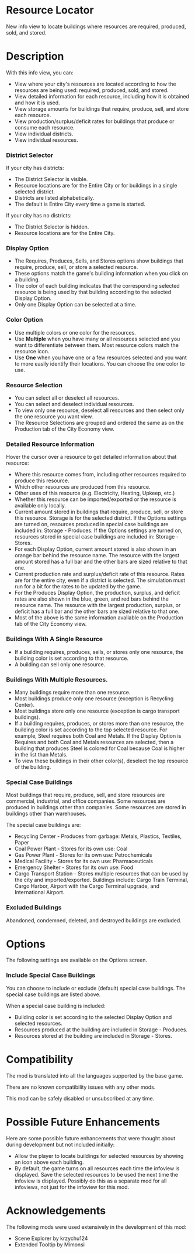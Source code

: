 ﻿# Resource Locator
New info view to locate buildings where resources are required, produced, sold, and stored.

# Description
With this info view, you can:
- View where your city's resources are located according to how the resources are being used:  required, produced, sold, and stored.
- View detailed information for each resource, including how it is obtained and how it is used.
- View storage amounts for buildings that require, produce, sell, and store each resource.
- View production/surplus/deficit rates for buildings that produce or consume each resource.
- View individual districts.
- View individual resources.

### District Selector
If your city has districts:
- The District Selector is visible.
- Resource locations are for the Entire City or for buildings in a single selected district.
- Districts are listed alphabetically.
- The default is Entire City every time a game is started.

If your city has no districts:
- The District Selector is hidden.
- Resource locations are for the Entire City.

### Display Option
- The Requires, Produces, Sells, and Stores options show buildings that require, produce, sell, or store a selected resource.
- These options match the game's building information when you click on a building.
- The color of each building indicates that the corresponding selected resource is being used by that building according to the selected Display Option.
- Only one Display Option can be selected at a time.

### Color Option
- Use multiple colors or one color for the resources.
- Use **Multiple** when you have many or all resources selected and you want to differentiate between them.
  Most resource colors match the resource icon.
- Use **One** when you have one or a few resources selected and you want to more easily identify their locations.
  You can choose the one color to use.

### Resource Selection
- You can select all or deselect all resources.
- You can select and deselect individual resources.
- To view only one resource, deselect all resources and then select only the one resource you want view.
- The Resource Selections are grouped and ordered the same as on the Production tab of the City Economy view.

### Detailed Resource Information
Hover the cursor over a resource to get detailed information about that resource:
- Where this resource comes from, including other resources required to produce this resource.
- Which other resources are produced from this resource.
- Other uses of this resource (e.g. Electricity, Heating, Upkeep, etc.)
- Whether this resource can be imported/exported or the resource is available only locally.
- Current amount stored in buildings that require, produce, sell, or store this resource.
  Storage is for the selected district.
  If the Options settings are turned on, resources produced in special case buildings are included in: Storage - Produces.
  If the Options settings are turned on, resources stored in special case buildings are included in: Storage - Stores.
- For each Display Option, current amount stored is also shown in an orange bar behind the resource name.
  The resource with the largest amount stored has a full bar and the other bars are sized relative to that one.
- Current production rate and surplus/deficit rate of this resource.
  Rates are for the entire city, even if a district is selected.
  The simulation must run for a bit for the rates to be updated by the game.
- For the Produces Display Option, the production, surplus, and deficit rates are also shown in the blue, green, and red bars behind the resource name.
  The resource with the largest production, surplus, or deficit has a full bar and the other bars are sized relative to that one.
- Most of the above is the same information available on the Production tab of the City Economy view.

### Buildings With A Single Resource
- If a building requires, produces, sells, or stores only one resource, the building color is set according to that resource.
- A building can sell only one resource.

### Buildings With Multiple Resources. 
- Many buildings require more than one resource.
- Most buildings produce only one resource (exception is Recycling Center).
- Most buildings store only one resource (exception is cargo transport buildings).
- If a building requires, produces, or stores more than one resource, the building color is set according to the top selected resource.
  For example, Steel requires both Coal and Metals.
  If the Display Option is Requires and both Coal and Metals resources are selected,
  then a building that produces Steel is colored for Coal because Coal is higher in the list than Metals.
- To view these buildings in their other color(s), deselect the top resource of the building.

### Special Case Buildings
Most buildings that require, produce, sell, and store resources are commercial, industrial, and office companies.
Some resources are produced in buildings other than companies.
Some resources are stored in buildings other than warehouses.

The special case buildings are:
- Recycling Center - Produces from garbage: Metals, Plastics, Textiles, Paper
- Coal Power Plant - Stores for its own use: Coal
- Gas Power Plant - Stores for its own use: Petrochemicals
- Medical Facility - Stores for its own use: Pharmaceuticals
- Emergency Shelter - Stores for its own use: Food
- Cargo Transport Station - Stores multiple resources that can be used by the city and imported/exported.
  Buildings include:  Cargo Train Terminal, Cargo Harbor, Airport with the Cargo Terminal upgrade, and International Airport.

### Excluded Buildings
Abandoned, condemned, deleted, and destroyed buildings are excluded.

# Options
The following settings are available on the Options screen.

### Include Special Case Buildings
You can choose to include or exclude (default) special case buildings.
The special case buildings are listed above.

When a special case building is included:
- Building color is set according to the selected Display Option and selected resources.
- Resources produced at the building are included in Storage - Produces.
- Resources stored at the building are included in Storage - Stores.

# Compatibility
The mod is translated into all the languages supported by the base game.

There are no known compatibility issues with any other mods.

This mod can be safely disabled or unsubscribed at any time.

# Possible Future Enhancements
Here are some possible future enhancements that were thought about during development but not included initially:
- Allow the player to locate buildings for selected resources by showing an icon above each building.
- By default, the game turns on all resources each time the infoview is displayed.
  Save the selected resources to be used the next time the infoview is displayed.
  Possibly do this as a separate mod for all infoviews, not just for the infoview for this mod.

# Acknowledgements
The following mods were used extensively in the development of this mod:
- Scene Explorer by krzychu124
- Extended Tooltip by Mimonsi
